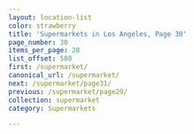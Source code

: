 ```yaml
---
layout: location-list
color: strawberry
title: 'Supermarkets in Los Angeles, Page 30'
page_number: 30
items_per_page: 20
list_offset: 580
first: /supermarket/
canonical_url: /supermarket/
next: /supermarket/page31/
previous: /supermarket/page29/
collection: supermarket
category: Supermarkets

---
```

